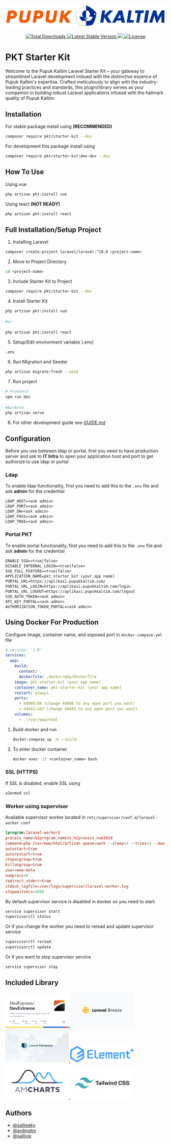 <p align="center"><img src="/art/logo-long.png" alt="Logo Pupuk Kaltim"></p>

<p align="center">
    <a href="https://packagist.org/packages/pkt/starter-kit">
        <img src="https://img.shields.io/packagist/dt/pkt/starter-kit" alt="Total Downloads">
    </a>
    <a href="https://packagist.org/packages/pkt/starter-kit">
        <img src="https://img.shields.io/packagist/v/pkt/starter-kit" alt="Latest Stable Version">
    </a>
    <a href="https://github.com/sallieeky/pkt-starter-kit/pulse" alt="Activity">
        <img src="https://img.shields.io/github/commit-activity/m/sallieeky/pkt-starter-kit" />
    </a>
    <a href="https://packagist.org/packages/pkt/starter-kit">
        <img src="https://img.shields.io/packagist/l/pkt/starter-kit" alt="License">
    </a>
</p>

# PKT Starter Kit

Welcome to the Pupuk Kaltim Laravel Starter Kit – your gateway to streamlined Laravel development imbued with the distinctive essence of Pupuk Kaltim's expertise. Crafted meticulously to align with the industry-leading practices and standards, this plugin/library serves as your companion in building robust Laravel applications infused with the hallmark quality of Pupuk Kaltim.

## Installation

For stable package install using <strong>(RECOMMENDED)</strong>
```bash
composer require pkt/starter-kit --dev 
```

For development this package install using
```bash
composer require pkt/starter-kit:dev-dev --dev 
```


## How To Use

Using vue
```bash
php artisan pkt:install vue
```

Using react <strong>(NOT READY)</strong>
```bash
php artisan pkt:install react
```

## Full Installation/Setup Project

1.  Installing Laravel
```bash
composer create-project laravel/laravel:^10.0 <project-name>
```

2.  Move to Project Directory
```bash
cd <project-name>
```

3.  Include Starter Kit to Project
```bash
composer require pkt/starter-kit --dev 
```

4.  Install Starter Kit

```bash
php artisan pkt:install vue

#or

php artisan pkt:install react
```

5.  Setup/Edit environment variable (.env)
```bash
.env
```

6.  Run Migration and Seeder
```bash
php artisan migrate:fresh --seed
```

7.  Run project
```bash
# Frontend
npm run dev

#backend
php artisan serve
```

8.  For other development guide see [GUIDE.md](GUIDE.md)

## Configuration

Before you use between ldap or portal, first you need to have production server and ask to <strong>IT Infra</strong> to open your application host and port to get authorize to use ldap or portal

### Ldap
To enable ldap functionality, first you need to add this to the `.env` file and ask <strong>admin</strong> for the credential
```env
LDAP_HOST=<ask admin>
LDAP_PORT=<ask admin>
LDAP_DN=<ask admin>
LDAP_PASS=<ask admin>
LDAP_TREE=<ask admin>
```

### Portal PKT
To enable portal functionality, first you need to add this to the `.env` file and ask <strong>admin</strong> for the credential
```env
ENABLE_SSO=<true|false>
DISABLE_INTERNAL_LOGIN=<true|false>
SSO_FULL_FEATURE=<true|false>
APPLICATION_NAME=pkt_starter_kit (your app name)
PORTAL_URL=https://aplikasi.pupukkaltim.com/
PORTAL_URL_LOGIN=https://aplikasi.pupukkaltim.com/login
PORTAL_URL_LOGOUT=https://aplikasi.pupukkaltim.com/logout
SSO_AUTH_TOKEN=<ask admin>
API_KEY_PORTAL=<ask admin>
AUTHORIZATION_TOKEN_PORTAL=<ask admin>
```

## Using Docker For Production

Configure image, container name, and exposed port in `docker-compose.yml` file
```yml
# version: '1.0'
services:
  app:
    build:
      context: .
      dockerfile: .docker/php/Dockerfile
    image: pkt-starter-kit (your app name)
    container_name: pkt-starter-kit (your app name)
    restart: always
    ports:
      - 44080:80 (change 44080 to any open port you want)
      - 44443:443 (change 44443 to any open port you want)
    volumes:
      - .:/var/www/html
```

1. Build docker and run
   ```cmd
   docker-compose up -d --build
   ```
2. To enter docker container
   ```cmd
   docker exec -it <container_name> bash
   ```
### SSL (HTTPS) 
If SSL is disabled, enable SSL using
```cmd
a2enmod ssl
```

### Worker using supervisor
Available supervisor worker located in `/etc/supervisor/conf.d/laravel-worker.conf`
```conf
[program:laravel-worker]
process_name=%(program_name)s_%(process_num)02d
command=php /var/www/html/artisan queue:work --sleep=3 --tries=3 --max-time=3600
autostart=true
autorestart=true
stopasgroup=true
killasgroup=true
user=www-data
numprocs=8
redirect_stderr=true
stdout_logfile=/var/logs/supervisor/laravel-worker.log
stopwaitsecs=3600
```

By default supervisor service is disabled in docker so you need to start.
```cmd
service supervisor start
supervisorctl status
```

Or if you change the worker you need to reread and update supervisor service
```cmd
supervisorctl reread
supervisorctl update
```

Or if you want to stop supervisor service
```cmd
service supervisor stop
```


## Included Library
<p align="left">
    <a href="https://js.devexpress.com/">
        <img src="/art/DevExtreme.png" alt="Dev Extreme" width="200">
    </a>
    <a href="https://github.com/laravel/breeze">
        <img src="/art/LaravelBreeze.png" alt="Laravel Breeze" width="200">
    </a>
    <a href="https://github.com/spatie/laravel-permission">
        <img src="/art/SpatieRolePermission.png" alt="Spatie Role and Permission" width="200">
    </a>
    <a href="https://element-plus.org/en-US/">
        <img src="/art/ElementPlus.png" alt="Element Plus" width="200">
    </a>
    <a href="https://www.amcharts.com/docs/v5/">
        <img src="/art/Amcharts.png" alt="Amcharts" width="200">
    </a>
    <a href="https://tailwindcss.com/">
        <img src="/art/TailwindCSS.png" alt="Tailwind CSS" width="200">
    </a>
</p>

## Authors

- [@sallieeky](https://www.github.com/sallieeky)
- [@ardmgtm](https://www.github.com/ardmgtm)
- [@sallixie](https://www.github.com/sallixie)
